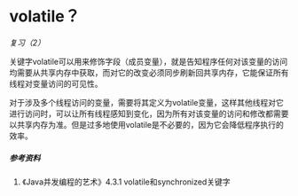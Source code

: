 # volatile？

*复习（2）*

关键字volatile可以用来修饰字段（成员变量），就是告知程序任何对该变量的访问均需要从共享内存中获取，而对它的改变必须同步刷新回共享内存，它能保证所有线程对变量访问的可见性。

对于涉及多个线程访问的变量，需要将其定义为volatile变量，这样其他线程对它进行访问时，可以让所有线程感知到变化，因为所有对该变量的访问和修改都需要以共享内存为准。但是过多地使用volatile是不必要的，因为它会降低程序执行的效率。

##### 参考资料

1. 《Java并发编程的艺术》4.3.1 volatile和synchronized关键字

